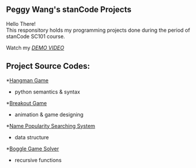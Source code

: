 ## Peggy Wang's stanCode Projects
Hello There!\
This responsitory holds my programming projects done during the period of stanCode SC101 course.

Watch my *[DEMO VIDEO](https://drive.google.com/drive/folders/1Gi3bn9qPW_gR0ISyGzVPLd5Bztdvd7rF?fbclid=IwAR36BW3v_bHn-Idsh-0_ROSWLwrXOzoervZId25OOzH2LX4b6FCGDfULdDg)*

## Project Source Codes:
*[Hangman Game](https://github.com/105071076/pw-projects/blob/main/stancode%20projects/hangman/hangman.py)
 - python semantics & syntax

*[Breakout Game](https://github.com/105071076/pw-projects/blob/main/stancode%20projects/breakout%20game/breakout_extensions.py)
 - animation & game designing

*[Name Popularity Searching System](https://github.com/105071076/pw-projects/blob/main/stancode%20projects/name_searching/babynames.py)
 - data structure

*[Boggle Game Solver](https://github.com/105071076/pw-projects/blob/main/stancode%20projects/boggle%20game%20solver/boggle.py)
 - recursive functions




